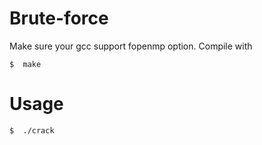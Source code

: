# Brute-force

Make sure your gcc support fopenmp option. Compile with

```shell
$  make
```

# Usage

```shell
$  ./crack
```
